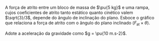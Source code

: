 A força de atrito entre um bloco de massa de $\pu{5 kg}$ e uma rampa, cujos coeficientes de atrito tanto estático quanto cinético valem $\sqrt{3}/3$, depende do ângulo de inclinação do plano. Esboce o gráfico que relaciona a força de atrito com o ângulo do plano inclinado ($F_\mathrm{at} \times \theta$). 

Adote a aceleração da gravidade como $g = \pu{10 m.s-2}$.
